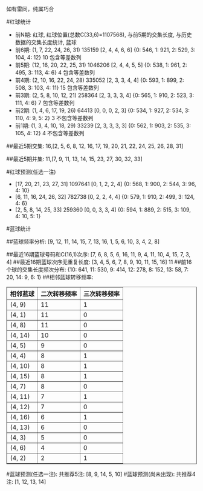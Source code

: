 <!-- 
.. title: 双色球2017067期(2017-06-11)数据分析报告
.. slug: slott-2017067-2017-06-11-report
.. date: 2017-06-12 08:00:00 UTC+08:00
.. tags: Lottery
.. link: 
.. description: 
.. type: text
-->

如有雷同，纯属巧合

<!-- TEASER_END-->

#红球统计

- 前N期: 红球, 红球位置(总数C(33,6)=1107568), 与前5期的交集长度, 与历史数据的交集长度统计, 蓝球
- 前6期: (1, 7, 22, 24, 26, 31) 135159 [2, 4, 4, 6, 6] {0: 546, 1: 921, 2: 529, 3: 104, 4: 12} 10 包含等差数列
- 前5期: (12, 16, 20, 22, 25, 31) 1046206 [2, 4, 4, 5, 5] {0: 538, 1: 961, 2: 495, 3: 113, 4: 6} 4 包含等差数列
- 前4期: (2, 10, 16, 22, 24, 28) 335052 [2, 3, 3, 4, 4] {0: 593, 1: 899, 2: 508, 3: 103, 4: 11} 15 包含等差数列
- 前3期: (2, 5, 8, 10, 12, 21) 258364 [2, 3, 3, 3, 4] {0: 565, 1: 910, 2: 523, 3: 111, 4: 6} 7 包含等差数列
- 前2期: (1, 4, 6, 17, 19, 26) 64413 [0, 0, 0, 2, 3] {0: 534, 1: 927, 2: 534, 3: 110, 4: 9, 5: 2} 3 不包含等差数列
- 前1期: (1, 3, 4, 10, 18, 29) 33239 [2, 3, 3, 3, 3] {0: 562, 1: 903, 2: 535, 3: 105, 4: 12} 4 不包含等差数列

##最近5期交集:
16,[2, 5, 6, 8, 12, 16, 17, 19, 20, 21, 22, 24, 25, 26, 28, 31]

##最近5期并集:
11,[7, 9, 11, 13, 14, 15, 23, 27, 30, 32, 33]

#红球预测(任选一注)

- [17, 20, 21, 23, 27, 31] 1097641 [0, 1, 2, 2, 4] {0: 568, 1: 900, 2: 544, 3: 96, 4: 10}
- [6, 11, 16, 24, 26, 32] 782738 [0, 2, 2, 4, 4] {0: 579, 1: 910, 2: 499, 3: 124, 4: 6}
- [2, 5, 8, 14, 25, 33] 259360 [0, 0, 3, 3, 4] {0: 594, 1: 889, 2: 515, 3: 109, 4: 10, 5: 1}

#蓝球统计

##蓝球频率分析:
[9, 12, 11, 14, 15, 7, 13, 16, 1, 5, 6, 10, 3, 4, 2, 8]

##最近16期蓝球号码和C(16,1)次序:
 [7, 6, 8, 5, 6, 16, 11, 9, 4, 11, 10, 4, 15, 7, 3, 4]
##最近16期蓝球次序无重复长度:
 [3, 4, 5, 6, 7, 8, 9, 10, 11, 15, 16] 11
##前16个球的交集长度频次分布:
{10: 641, 11: 530, 9: 414, 12: 278, 8: 152, 13: 58, 7: 20, 14: 9, 6: 1}
##相邻蓝球转移频率:
 <table border="1" class="table table-striped dataframe">
  <thead>
    <tr style="text-align: right;">
      <th>相邻蓝球</th>
      <th>二次转移频率</th>
      <th>三次转移频率</th>
    </tr>
  </thead>
  <tbody>
    <tr>
      <td>(4, 9)</td>
      <td>11</td>
      <td>1</td>
    </tr>
    <tr>
      <td>(4, 1)</td>
      <td>11</td>
      <td>0</td>
    </tr>
    <tr>
      <td>(4, 8)</td>
      <td>11</td>
      <td>0</td>
    </tr>
    <tr>
      <td>(4, 14)</td>
      <td>10</td>
      <td>0</td>
    </tr>
    <tr>
      <td>(4, 5)</td>
      <td>9</td>
      <td>0</td>
    </tr>
    <tr>
      <td>(4, 4)</td>
      <td>8</td>
      <td>1</td>
    </tr>
    <tr>
      <td>(4, 10)</td>
      <td>8</td>
      <td>1</td>
    </tr>
    <tr>
      <td>(4, 15)</td>
      <td>8</td>
      <td>1</td>
    </tr>
    <tr>
      <td>(4, 7)</td>
      <td>8</td>
      <td>0</td>
    </tr>
    <tr>
      <td>(4, 11)</td>
      <td>7</td>
      <td>1</td>
    </tr>
    <tr>
      <td>(4, 12)</td>
      <td>7</td>
      <td>0</td>
    </tr>
    <tr>
      <td>(4, 16)</td>
      <td>6</td>
      <td>1</td>
    </tr>
    <tr>
      <td>(4, 13)</td>
      <td>6</td>
      <td>0</td>
    </tr>
    <tr>
      <td>(4, 3)</td>
      <td>5</td>
      <td>0</td>
    </tr>
    <tr>
      <td>(4, 6)</td>
      <td>4</td>
      <td>0</td>
    </tr>
    <tr>
      <td>(4, 2)</td>
      <td>2</td>
      <td>1</td>
    </tr>
  </tbody>
</table>
#蓝球预测(任选一注):
共推荐5注: [8, 9, 14, 5, 10]
#蓝球预测(尚未出现):
共推荐4注: [1, 12, 13, 14]

